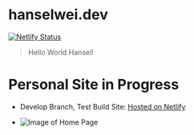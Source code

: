 # hanselwei.dev
[![Netlify Status](https://api.netlify.com/api/v1/badges/e1939fee-0a59-40be-b538-0f6024576640/deploy-status)](https://app.netlify.com/sites/hansel/deploys) 


> Hello World Hansel!

# Personal Site in Progress
- Develop Branch, Test Build Site: [Hosted on Netlify](https://develop.hanselwei.dev/)


- ![Image of Home Page](https://i.imgur.com/6ZJb5HF.jpg)
